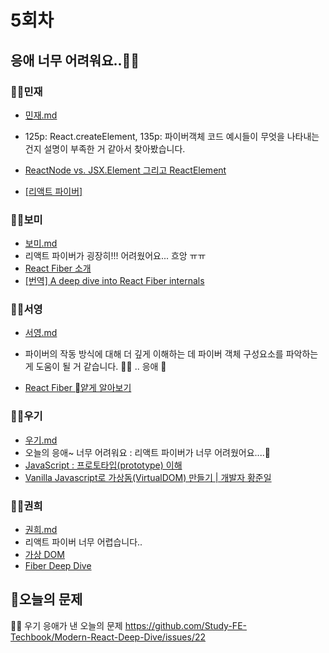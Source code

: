 # 5회차

## 응애 너무 어려워요..👶🏻

### 👶🏻민재

- [민재.md](./민재/민재.md)

- 125p: React.createElement, 135p: 파이버객체 코드 예시들이 무엇을 나타내는건지 설명이 부족한 거 같아서 찾아봤습니다.
- [ReactNode vs. JSX.Element 그리고 ReactElement](https://www.howdy-mj.me/react/react-node-and-jsx-element)
- [[리액트 파이버]](https://velog.io/@hoon0123/모던-리액트-Deep-Dive-스터디3리액트-파이버)

### 👶🏻보미

- [보미.md](./보미/보미.md)
- 리액트 파이버가 굉장히!!! 어려웠어요... 흐앙 ㅠㅠ
- [React Fiber 소개](https://simsimjae.tistory.com/472)
- [[번역] A deep dive into React Fiber internals](https://bumkeyy.gitbook.io/bumkeyy-code/frontend/a-deep-dive-into-react-fiber-internals)

### 👶🏻서영

- [서영.md](./서영/서영.md)

- 파이버의 작동 방식에 대해 더 깊게 이해하는 데 파이버 객체 구성요소를 파악하는 게 도움이 될 거 같습니다. 👶🏻 .. 응애 🚬
- [React Fiber 얕게 알아보기](https://velog.io/@jangws/React-Fiber)

### 👶🏻우기

- [우기.md](./우기/우기.md)
- 오늘의 응애~ 너무 어려워요 : 리액트 파이버가 너무 어려웠어요....👼
- [JavaScript : 프로토타입(prototype) 이해](https://www.nextree.co.kr/p7323/)
- [Vanilla Javascript로 가상돔(VirtualDOM) 만들기 | 개발자 황준일](https://junilhwang.github.io/TIL/Javascript/Design/Vanilla-JS-Virtual-DOM)

### 👶🏻권희

- [권희.md](./권희/권희.md)
- 리액트 파이버 너무 어렵습니다..
- [가상 DOM](https://www.youtube.com/watch?v=gc-kXt0tjTM&t=9s)
- [Fiber Deep Dive](https://blog.mathpresso.com/react-deep-dive-fiber-88860f6edbd0)

## 📍오늘의 문제

👶🏻 우기 응애가 낸 오늘의 문제
https://github.com/Study-FE-Techbook/Modern-React-Deep-Dive/issues/22
